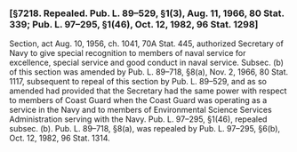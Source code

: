 ### [§7218. Repealed. Pub. L. 89–529, §1(3), Aug. 11, 1966, 80 Stat. 339; Pub. L. 97–295, §1(46), Oct. 12, 1982, 96 Stat. 1298] ###

Section, act Aug. 10, 1956, ch. 1041, 70A Stat. 445, authorized Secretary of Navy to give special recognition to members of naval service for excellence, special service and good conduct in naval service. Subsec. (b) of this section was amended by Pub. L. 89–718, §8(a), Nov. 2, 1966, 80 Stat. 1117, subsequent to repeal of this section by Pub. L. 89–529, and as so amended had provided that the Secretary had the same power with respect to members of Coast Guard when the Coast Guard was operating as a service in the Navy and to members of Environmental Science Services Administration serving with the Navy. Pub. L. 97–295, §1(46), repealed subsec. (b). Pub. L. 89–718, §8(a), was repealed by Pub. L. 97–295, §6(b), Oct. 12, 1982, 96 Stat. 1314.